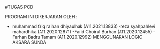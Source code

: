 #TUGAS PCD 

PROGRAM INI DIKERJAKAN OLEH :
- muhammad faiq raihan dhiyaulhak 	(A11.2021.13833)
-reza syahpahlevi mahardhika		(A11.2020.12871)
-Farid Choirul Burhan 			(A11.2020.12455)
-Farhan Badru Tamam 			(A11.2020.12992)
MENGGUNAKAN LOGIC AKSARA SUNDA